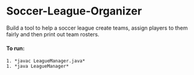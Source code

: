 # Soccer-League-Organizer
Build a tool to help a soccer league create teams, assign players to them fairly and then print out team rosters. 

#### To run:
	1. *javac LeagueManager.java*
	1. *java LeagueManager*

